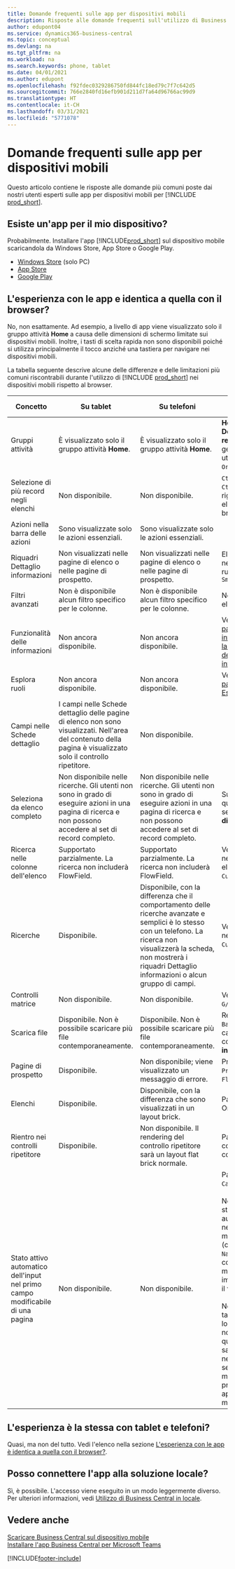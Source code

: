```yaml
---
title: Domande frequenti sulle app per dispositivi mobili
description: Risposte alle domande frequenti sull'utilizzo di Business Central con un telefono o un tablet.
author: edupont04
ms.service: dynamics365-business-central
ms.topic: conceptual
ms.devlang: na
ms.tgt_pltfrm: na
ms.workload: na
ms.search.keywords: phone, tablet
ms.date: 04/01/2021
ms.author: edupont
ms.openlocfilehash: f92fdec0329286750fd844fc18ed79c7f7c642d5
ms.sourcegitcommit: 766e2840fd16efb901d211d7fa64d96766ac99d9
ms.translationtype: HT
ms.contentlocale: it-CH
ms.lasthandoff: 03/31/2021
ms.locfileid: "5771078"
---
```

# <a name="mobile-apps-faq"></a>Domande frequenti sulle app per dispositivi mobili

Questo articolo contiene le risposte alle domande più comuni poste dai nostri utenti esperti sulle app per dispositivi mobili per [!INCLUDE [prod_short](includes/prod_short.md)].  

## <a name="is-there-an-app-for-my-device"></a>Esiste un'app per il mio dispositivo?

Probabilmente. Installare l'app [!INCLUDE[prod_short](includes/prod_short.md)] sul dispositivo mobile scaricandola da Windows Store, App Store o Google Play.

- [Windows Store](https://go.microsoft.com/fwlink/?LinkId=734848) (solo PC)
- [App Store](https://go.microsoft.com/fwlink/?LinkId=734847)
- [Google Play](https://go.microsoft.com/fwlink/?LinkId=734849)

## <a name="is-it-the-same-experience-in-the-apps-as-in-the-browser"></a>L'esperienza con le app e identica a quella con il browser?

No, non esattamente. Ad esempio, a livello di app viene visualizzato solo il gruppo attività **Home** a causa delle dimensioni di schermo limitate sui dispositivi mobili. Inoltre, i tasti di scelta rapida non sono disponibili poiché si utilizza principalmente il tocco anziché una tastiera per navigare nei dispositivi mobili.

La tabella seguente descrive alcune delle differenze e delle limitazioni più comuni riscontrabili durante l'utilizzo di [!INCLUDE [prod_short](includes/prod_short.md)] nei dispositivi mobili rispetto al browser.

| Concetto | Su tablet | Su telefoni | Esempio nel browser |
|--|--|--|--|
| Gruppi attività | È visualizzato solo il gruppo attività **Home**. | È visualizzato solo il gruppo attività **Home**. | **Home** e **Documenti registrati** nella gestione ruolo utente `Sales Order Processor`. |  |
| Selezione di più record negli elenchi | Non disponibile. | Non disponibile. | `Ctrl+A` o `Ctrl+Click` sulle righe in un elenco nel browser. |
| Azioni nella barra delle azioni | Sono visualizzate solo le azioni essenziali. | Sono visualizzate solo le azioni essenziali. |  |
| Riquadri Dettaglio informazioni | Non visualizzati nelle pagine di elenco o nelle pagine di prospetto. | Non visualizzati nelle pagine di elenco o nelle pagine di prospetto. | Elenco `Customer` nella gestione ruolo utente `Small Business` |
| Filtri avanzati | Non è disponibile alcun filtro specifico per le colonne. | Non è disponibile alcun filtro specifico per le colonne. | Nella pagina di elenco `Customer`. |
| Funzionalità delle informazioni | Non ancora disponibile. | Non ancora disponibile. | Vedi [Individuare pagine e informazioni con la funzionalità delle informazioni](ui-search.md). |  |
| Esplora ruoli | Non ancora disponibile. | Non ancora disponibile. | Vedi [Ricerca di pagine con Esplora ruoli](ui-role-explorer.md). |
| Campi nelle Schede dettaglio | I campi nelle Schede dettaglio delle pagine di elenco non sono visualizzati. Nell'area del contenuto della pagina è visualizzato solo il controllo ripetitore. | Non disponibile. |  |
| Seleziona da elenco completo | Non disponibile nelle ricerche. Gli utenti non sono in grado di eseguire azioni in una pagina di ricerca e non possono accedere al set di record completo. | Non disponibile nelle ricerche. Gli utenti non sono in grado di eseguire azioni in una pagina di ricerca e non possono accedere al set di record completo. | Sulla `Item Card` quando si seleziona **Unità di misura base**. |
| Ricerca nelle colonne dell'elenco | Supportato parzialmente. La ricerca non includerà FlowField. | Supportato parzialmente. La ricerca non includerà FlowField. | Vedi gli esempi nella pagina di elenco `Customers`. |
| Ricerche | Disponibile. | Disponibile, con la differenza che il comportamento delle ricerche avanzate e semplici è lo stesso con un telefono. La ricerca non visualizzerà la scheda, non mostrerà i riquadri Dettaglio informazioni o alcun gruppo di campi. | Vedi gli esempi nella pagina `Customer Card`. |
| Controlli matrice | Non disponibile. | Non disponibile. | Vedi l'esempio in `G/L Budget`. |
| Scarica file | Disponibile. Non è possibile scaricare più file contemporaneamente. | Disponibile. Non è possibile scaricare più file contemporaneamente. | Report `Trial Balance` nella casella di controllo **Stampa in Excel**. |
| Pagine di prospetto | Disponibile. | Non disponibile; viene visualizzato un messaggio di errore. | Prospetto `Sales Price` o `Cash Flow`. |
| Elenchi | Disponibile. | Disponibile, con la differenza che sono visualizzati in un layout brick. | Pagine Clienti o Ordini vendita. |
| Rientro nei controlli ripetitore | Disponibile. | Non disponibile. Il rendering del controllo ripetitore sarà un layout flat brick normale. | Pagine Piano dei conti e Lista contatti. |
| Stato attivo automatico dell'input nel primo campo modificabile di una pagina | Non disponibile. | Non disponibile. | Pagina `Customer Card`.<BR /><BR />Nel browser, lo stato attivo sarà automaticamente nel primo campo modificabile (come il campo `Name`), consentendo di modificare immediatamente il valore.<BR /><BR />Nelle app per tablet e telefono, lo stato attivo non sarà su questo campo; sarà invece necessario selezionare manualmente il primo campo per apportare le modifiche.|

## <a name="is-it-the-same-experience-on-tables-and-phones"></a>L'esperienza è la stessa con tablet e telefoni?

Quasi, ma non del tutto. Vedi l'elenco nella sezione [L'esperienza con le app è identica a quella con il browser?](#is-it-the-same-experience-in-the-apps-as-in-the-browser).  

## <a name="can-i-connect-the-app-to-our-on-premises-solution"></a>Posso connettere l'app alla soluzione locale?

Sì, è possibile. L'accesso viene eseguito in un modo leggermente diverso. Per ulteriori informazioni, vedi [Utilizzo di Business Central in locale](install-mobile-app.md#using-business-central-on-premises).  

## <a name="see-also"></a>Vedere anche

[Scaricare Business Central sul dispositivo mobile](install-mobile-app.md)  
[Installare l'app Business Central per Microsoft Teams](across-install-app-for-teams.md)  


[!INCLUDE[footer-include](includes/footer-banner.md)]